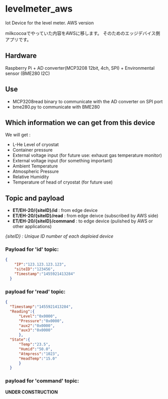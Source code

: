 # levelmeter_aws
Iot Device for the level meter. AWS version

milkcocoaでやっていた内容をAWSに移します。
そのためのエッジデバイス側アプリです。

## Hardware
Raspberry Pi + AD converter(MCP3208 12bit, 4ch, SPI) + Environmental sensor (BME280 I2C)

## Use
- MCP3208read binary to communicate with the AD converter on SPI port
- bme280.py to communicate with BME280

## Which information we can get from this device
We will get :
- L-He Level of cryostat
- Container pressure
- External voltage input (for future use: exhaust gas temperature monitor)
- External voltage input (for something important)
- Ambient Temperature
- Atmospheric Pressure
- Relative Humidity
- Temperature of head of cryostat (for future use)

## Topic and payload

- __ET/EH-20/{siteID}/id__ : from edge device 
- __ET/EH-20/{siteID}/read__ : from edge deivce (subscribed by AWS side)
- __ET/EH-20/{siteID}/command__ : to edge device (pulished by AWS or other applications)

_{siteID} : Unique ID number of each deploied device_


### Payload for 'id' topic:

```JSON
{
	"IP":"123.123.123.123",
	"siteID":"123456",
	"Timestamp":"1455921413284"
  }
```


### payload for 'read' topic:

``` JSON
{
  "Timestamp":"1455921413284",
  "Reading":{
      "Level":"0x0000",
      "Pressure":"0x0000",
      "aux2":"0x0000",
      "aux3":"0x0000"
      },
  "State":{
      "Temp":"23.5",
      "Humid":"50.0",
      "Atmpress":"1023",
      "HeadTemp":"15.0"
      }
  }
```

### payload for 'command' topic:

__UNDER CONSTRUCTION__


